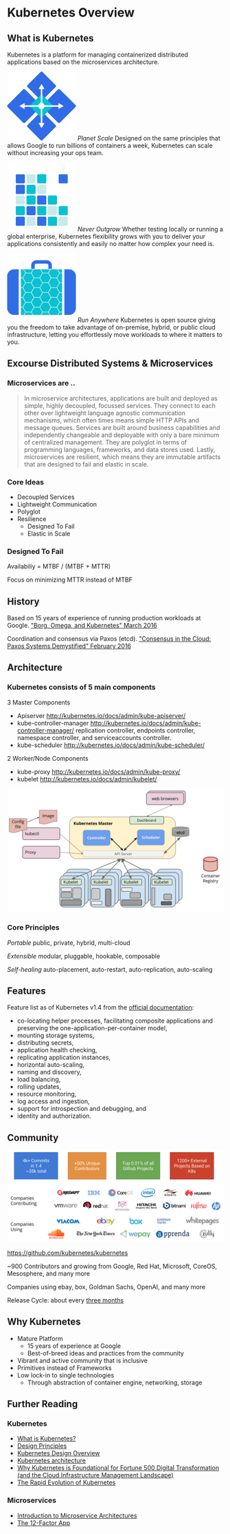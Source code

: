 # Kubernetes Overview

## What is Kubernetes

Kubernetes is a platform for managing containerized distributed applications based on the microservices architecture.

![Scalable](img/scalable.png) *Planet Scale*
Designed on the same principles that allows Google to run billions of containers a week, Kubernetes can scale without increasing your ops team.

![Blocks](img/blocks.png) *Never Outgrow*
Whether testing locally or running a global enterprise, Kubernetes flexibility grows with you to deliver your applications consistently and easily no matter how complex your need is.

![Suitcase](img/suitcase.png) *Run Anywhere*
Kubernetes is open source giving you the freedom to take advantage of on-premise, hybrid, or public cloud infrastructure, letting you effortlessly move workloads to where it matters to you.

## Excourse Distributed Systems & Microservices

### Microservices are ..

> In microservice architectures, applications are built and deployed as simple, highly decoupled, focussed services. They connect to each other over lightweight language agnostic communication mechanisms, which often times means simple HTTP APIs and message queues. Services are built around business capabilities and independently changeable and deployable with only a bare minimum of centralized management. They are polyglot in terms of programming languages, frameworks, and data stores used. Lastly, microservices are resilient, which means they are immutable artifacts that are designed to fail and elastic in scale.

### Core Ideas

- Decoupled Services
- Lightweight Communication
- Polyglot
- Resilience
    - Designed To Fail
    - Elastic in Scale

### Designed To Fail

Availabiliy = MTBF / (MTBF + MTTR)

Focus on minimizing MTTR instead of MTBF

## History

Based on 15 years of experience of running production workloads at Google.
["Borg, Omega, and Kubernetes" March 2016](http://queue.acm.org/detail.cfm?id=2898444)

Coordination and consensus via Paxos (etcd). 
["Consensus in the Cloud: Paxos Systems Demystified" February 2016](https://www.cse.buffalo.edu/tech-reports/2016-02.pdf)

## Architecture

### Kubernetes consists of 5 main components

3 Master Components
- Apiserver
  http://kubernetes.io/docs/admin/kube-apiserver/
- kube-controller-manager
  http://kubernetes.io/docs/admin/kube-controller-manager/
  replication controller, endpoints controller, namespace controller, and serviceaccounts controller.
- kube-scheduler
  http://kubernetes.io/docs/admin/kube-scheduler/

2 Worker/Node Components    
- kube-proxy
  http://kubernetes.io/docs/admin/kube-proxy/
- kubelet
  http://kubernetes.io/docs/admin/kubelet/

![Kubernetes Architecture](img/architecture.png)

### Core Principles 

*Portable*
public, private, hybrid, multi-cloud

*Extensible*
modular, pluggable, hookable, composable

*Self-healing*
auto-placement, auto-restart, auto-replication, auto-scaling

## Features

Feature list as of Kubernetes v1.4 from the [official documentation](http://kubernetes.io/docs/whatisk8s/):
- co-locating helper processes, facilitating composite applications and preserving the one-application-per-container model,
- mounting storage systems,
- distributing secrets,
- application health checking,
- replicating application instances,
- horizontal auto-scaling,
- naming and discovery,
- load balancing,
- rolling updates,
- resource monitoring,
- log access and ingestion,
- support for introspection and debugging, and
- identity and authorization.

## Community

![Community](img/community.png)

https://github.com/kubernetes/kubernetes

~900 Contributors and growing
from Google, Red Hat, Microsoft, CoreOS, Mesosphere, and many more

Companies using
ebay, box, Goldman Sachs, OpenAI, and many more

Release Cycle: about every [three months](https://github.com/kubernetes/features/blob/master/release-1.5/release-1.5.md)

## Why Kubernetes

- Mature Platform
  - 15 years of experience at Google
  - Best-of-breed ideas and practices from the community
- Vibrant and active community that is inclusive
- Primitives instead of Frameworks
- Low lock-in to single technologies
  - Through abstraction of container engine, networking, storage

## Further Reading

### Kubernetes

- [What is Kubernetes?](http://kubernetes.io/docs/whatisk8s/)
- [Design Principles](https://github.com/kubernetes/kubernetes/blob/master/docs/design/principles.md)
- [Kubernetes Design Overview](https://github.com/kubernetes/kubernetes/blob/master/docs/design/README.md)
- [Kubernetes architecture](https://github.com/kubernetes/kubernetes/blob/master/docs/design/architecture.md)
- [Why Kubernetes is Foundational for Fortune 500 Digital Transformation (and the Cloud Infrastructure Management Landscape)](http://www.work-bench.com/blog/2016/07/12/why-kubernetes-is-foundational-for-fortune-500-digital-transformation)
- [The Rapid Evolution of Kubernetes](http://redmonk.com/fryan/2015/08/10/the-rapid-evolution-kubernetes/)

### Microservices

- [Introduction to Microservice Architectures](https://giantswarm.io/microservices/)
- [The 12-Factor App](https://12factor.net/)